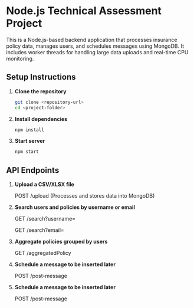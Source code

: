 # Node.js Technical Assessment Project

This is a Node.js-based backend application that processes insurance policy data, manages users, and schedules messages using MongoDB. It includes worker threads for handling large data uploads and real-time CPU monitoring.

## Setup Instructions

1. **Clone the repository**
   ```sh
   git clone <repository-url>
   cd <project-folder>
   ```
2. **Install dependencies**
   ```sh
   npm install
   ```
3. **Start server**
   ```sh
   npm start
   ```

## API Endpoints
1. **Upload a CSV/XLSX file**
    
      POST /upload (Processes and stores data into MongoDB)

2. **Search users and policies by username or email**
   
     GET /search?username=<name>

     GET /search?email=<email>

3. **Aggregate policies grouped by users**
   
     GET /aggregatedPolicy

4. **Schedule a message to be inserted later**

     POST /post-message 

5. **Schedule a message to be inserted later**
   
     POST /post-message

